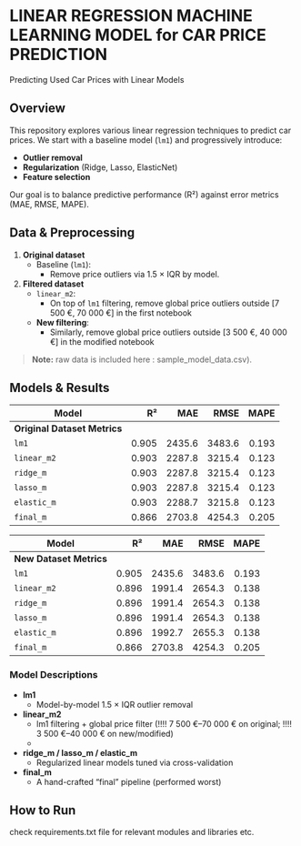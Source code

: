 
# LINEAR REGRESSION MACHINE LEARNING MODEL for CAR PRICE PREDICTION

Predicting Used Car Prices with Linear Models

## Overview

This repository explores various linear regression techniques to predict car prices. We start with a baseline model (`lm1`) and progressively introduce:

- **Outlier removal**  
- **Regularization** (Ridge, Lasso, ElasticNet)  
- **Feature selection**

Our goal is to balance predictive performance (R²) against error metrics (MAE, RMSE, MAPE).

## Data & Preprocessing

1. **Original dataset**  
   - Baseline (`lm1`):  
     - Remove price outliers via 1.5 × IQR by model.  
2. **Filtered dataset**  
   - `linear_m2`:  
     - On top of `lm1` filtering, remove global price outliers outside [7 500 €, 70 000 €] in the first notebook 
   - **New filtering**:  
     - Similarly, remove global price outliers outside [3 500 €, 40 000 €] in the modified notebook

> **Note:** raw data is included here : sample_model_data.csv).

## Models & Results

| Model        | R²     | MAE      | RMSE     | MAPE   |
|--------------|-------:|---------:|---------:|-------:|
| **Original Dataset Metrics** |        |          |          |        |
| `lm1`        | 0.905  | 2435.6   | 3483.6   | 0.193  |
| `linear_m2`  | 0.903  | 2287.8   | 3215.4   | 0.123  |
| `ridge_m`    | 0.903  | 2287.8   | 3215.4   | 0.123  |
| `lasso_m`    | 0.903  | 2287.8   | 3215.4   | 0.123  |
| `elastic_m`  | 0.903  | 2288.7   | 3215.8   | 0.123  |
| `final_m`    | 0.866  | 2703.8   | 4254.3   | 0.205  |

| Model        | R²     | MAE      | RMSE     | MAPE   |
|--------------|-------:|---------:|---------:|-------:|
| **New Dataset Metrics**      |        |          |          |        |
| `lm1`        | 0.905  | 2435.6   | 3483.6   | 0.193  |
| `linear_m2`  | 0.896  | 1991.4   | 2654.3   | 0.138  |
| `ridge_m`    | 0.896  | 1991.4   | 2654.3   | 0.138  |
| `lasso_m`    | 0.896  | 1991.4   | 2654.3   | 0.138  |
| `elastic_m`  | 0.896  | 1992.7   | 2655.3   | 0.138  |
| `final_m`    | 0.866  | 2703.8   | 4254.3   | 0.205  |

### Model Descriptions

- **lm1**  
  - Model-by-model 1.5 × IQR outlier removal
- **linear_m2**  
  - lm1 filtering + global price filter     (!!!! 7 500 €–70 000 € on original;       !!!! 3 500 €–40 000 € on new/modified)
  - 
- **ridge_m / lasso_m / elastic_m**  
  - Regularized linear models tuned via cross-validation
- **final_m**  
  - A hand-crafted “final” pipeline (performed worst)

## How to Run

check requirements.txt file for relevant modules and libraries etc.





